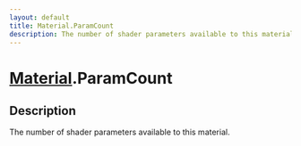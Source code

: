 ```yaml
---
layout: default
title: Material.ParamCount
description: The number of shader parameters available to this material.
---
```

# [Material]({{site.url}}/Pages/Reference/Material.html).ParamCount

## Description
The number of shader parameters available to this
material.

